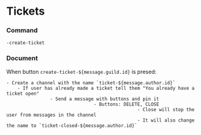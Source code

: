 # Tickets

### Command
```
-create-ticket
```

### Document

When button `create-ticket-${message.guild.id}` is presed:

	- Create a channel with the name `ticket-${message.author.id}`
		- If user has already made a ticket tell them "You already have a ticket open"
					- Send a message with buttons and pin it
									- Buttons: DELETE, CLOSE
													- Close will stop the user from messages in the channel
													- It will also change the name to `ticket-closed-${message.author.id}`